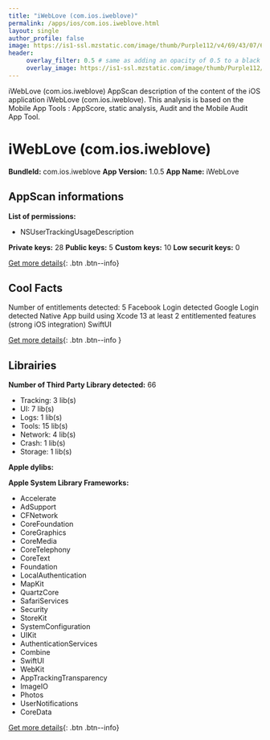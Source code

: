 ```yaml
---
title: "iWebLove (com.ios.iweblove)"
permalink: /apps/ios/com.ios.iweblove.html
layout: single
author_profile: false
image: https://is1-ssl.mzstatic.com/image/thumb/Purple112/v4/69/43/07/69430716-3b50-4c4d-080b-0663b5ba34b2/AppIcon-0-1x_U007emarketing-0-7-0-85-220.png/512x512bb.jpg
header: 
     overlay_filter: 0.5 # same as adding an opacity of 0.5 to a black background
     overlay_image: https://is1-ssl.mzstatic.com/image/thumb/Purple112/v4/69/43/07/69430716-3b50-4c4d-080b-0663b5ba34b2/AppIcon-0-1x_U007emarketing-0-7-0-85-220.png/512x512bb.jpg
---
```

iWebLove (com.ios.iweblove) AppScan description of the content of the iOS application iWebLove (com.ios.iweblove). This analysis is based on the Mobile App Tools : AppScore, static analysis, Audit and the Mobile Audit App Tool.

# iWebLove (com.ios.iweblove)

**BundleId:** com.ios.iweblove
**App Version:** 1.0.5
**App Name:** iWebLove


## AppScan informations 

**List of permissions:** 
- NSUserTrackingUsageDescription
  
  
**Private keys:** 28
**Public keys:** 5
**Custom keys:** 10
**Low securit keys:** 0
  
[Get more details](/pricing.html){: .btn .btn--info}

## Cool Facts

Number of entitlements detected: 5
Facebook Login detected
Google Login detected
Native App
build using Xcode 13
at least 2 entitlemented features (strong iOS integration)
SwiftUI
  
[Get more details](/pricing.html){: .btn .btn--info }

## Librairies 
**Number of Third Party Library detected:** 66
- Tracking: 3 lib(s)
- UI: 7 lib(s)
- Logs: 1 lib(s)
- Tools: 15 lib(s)
- Network: 4 lib(s)
- Crash: 1 lib(s)
- Storage: 1 lib(s)


**Apple dylibs:**


**Apple System Library Frameworks:**
- Accelerate
- AdSupport
- CFNetwork
- CoreFoundation
- CoreGraphics
- CoreMedia
- CoreTelephony
- CoreText
- Foundation
- LocalAuthentication
- MapKit
- QuartzCore
- SafariServices
- Security
- StoreKit
- SystemConfiguration
- UIKit
- AuthenticationServices
- Combine
- SwiftUI
- WebKit
- AppTrackingTransparency
- ImageIO
- Photos
- UserNotifications
- CoreData


  
[Get more details](/pricing.html){: .btn .btn--info}

